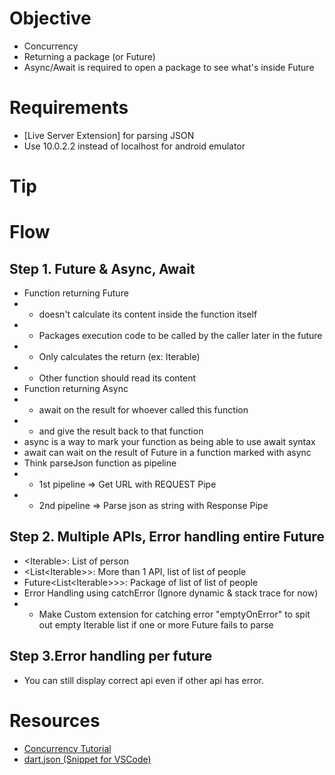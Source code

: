 # Objective
- Concurrency
- Returning a package (or Future)
- Async/Await is required to open a package to see what's inside Future

# Requirements
- [Live Server Extension] for parsing JSON
- Use 10.0.2.2 instead of localhost for android emulator

# Tip


# Flow
## Step 1. Future & Async, Await
- Function returning Future 
- - doesn't calculate its content inside the function itself
- - Packages execution code to be called by the caller later in the future
- - Only calculates the return (ex: Iterable<Person>)
- - Other function should read its content
- Function returning Async
- - await on the result for whoever called this function
- - and give the result back to that function
- async is a way to mark your function as being able to use await syntax
- await can wait on the result of Future in a function marked with async
- Think parseJson function as pipeline
- - 1st pipeline => Get URL with REQUEST Pipe
- - 2nd pipeline => Parse json as string with Response Pipe

## Step 2. Multiple APIs, Error handling entire Future
- <Iterable<Person>>: List of person
- <List<Iterable<Person>>>: More than 1 API, list of list of people
- Future<List<Iterable<Person>>>>: Package of list of list of people
- Error Handling using catchError (Ignore dynamic & stack trace for now)
- - Make Custom extension for catching error "emptyOnError" to spit out empty Iterable list if one or more Future fails to parse

## Step 3.Error handling per future
- You can still display correct api even if other api has error.

# Resources
- [Concurrency Tutorial](https://youtu.be/Rs9i8zJhN68)
- [dart.json (Snippet for VSCode)]()
